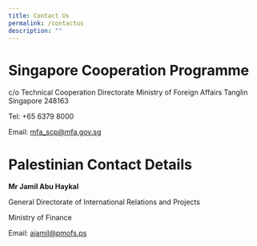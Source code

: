 ```yaml
---
title: Contact Us
permalink: /contactus
description: ""
---
```

# Singapore Cooperation Programme
c/o Technical Cooperation Directorate
Ministry of Foreign Affairs
Tanglin
Singapore 248163

Tel: +65 6379 8000

Email: mfa_scp@mfa.gov.sg

# Palestinian Contact Details

**Mr Jamil Abu Haykal**

General Directorate of International Relations and Projects

Ministry of Finance

Email: ajamil@pmofs.ps